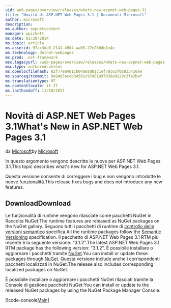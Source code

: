 ```yaml
---
uid: web-pages/overview/releases/whats-new-aspnet-web-pages-31
title: "Novità di ASP.NET Web Pages 3.1 | Documenti Microsoft"
author: microsoft
description: 
ms.author: aspnetcontent
manager: wpickett
ms.date: 01/20/2014
ms.topic: article
ms.assetid: 97ac3da0-2141-4904-aa05-27e280db1e4e
ms.technology: dotnet-webpages
ms.prod: .net-framework
msc.legacyurl: /web-pages/overview/releases/whats-new-aspnet-web-pages-31
msc.type: authoredcontent
ms.openlocfilehash: 82f77e8481cb04a68d81c1ef78c65f0b033410ae
ms.sourcegitcommit: 9a9483aceb34591c97451997036a9120c3fe2baf
ms.translationtype: MT
ms.contentlocale: it-IT
ms.lasthandoff: 11/10/2017
---
```

<a name="whats-new-in-aspnet-web-pages-31"></a><span data-ttu-id="e6a7f-102">Novità di ASP.NET Web Pages 3.1</span><span class="sxs-lookup"><span data-stu-id="e6a7f-102">What's New in ASP.NET Web Pages 3.1</span></span>
====================
<span data-ttu-id="e6a7f-103">da [Microsoft](https://github.com/microsoft)</span><span class="sxs-lookup"><span data-stu-id="e6a7f-103">by [Microsoft](https://github.com/microsoft)</span></span>

<span data-ttu-id="e6a7f-104">In questo argomento vengono descritte le nuove per ASP.NET Web Pages 3.1.</span><span class="sxs-lookup"><span data-stu-id="e6a7f-104">This topic describes what's new for ASP.NET Web Pages 3.1.</span></span>

<span data-ttu-id="e6a7f-105">Questa versione consente di correggere i bug e non vengono introdotte le nuove funzionalità.</span><span class="sxs-lookup"><span data-stu-id="e6a7f-105">This release fixes bugs and does not introduce any new features.</span></span>

<a id="download"></a>
## <a name="download"></a><span data-ttu-id="e6a7f-106">Download</span><span class="sxs-lookup"><span data-stu-id="e6a7f-106">Download</span></span>

<span data-ttu-id="e6a7f-107">Le funzionalità di runtime vengono rilasciate come pacchetti NuGet in Raccolta NuGet.</span><span class="sxs-lookup"><span data-stu-id="e6a7f-107">The runtime features are released as NuGet packages on the NuGet gallery.</span></span> <span data-ttu-id="e6a7f-108">Seguono tutti i pacchetti di runtime di [controllo delle versioni semantico](http://semver.org/) specifica.</span><span class="sxs-lookup"><span data-stu-id="e6a7f-108">All the runtime packages follow the [Semantic Versioning](http://semver.org/) specification.</span></span> <span data-ttu-id="e6a7f-109">Il pacchetto di ASP.NET Web Pages 3.1 RTM più recente è la seguente versione: "3.1.2".</span><span class="sxs-lookup"><span data-stu-id="e6a7f-109">The latest ASP.NET Web Pages 3.1 RTM package has the following version: "3.1.2".</span></span> <span data-ttu-id="e6a7f-110">È possibile installare o aggiornare i pacchetti tramite [NuGet](http://www.nuget.org/packages/Microsoft.AspNet.WebPages/).</span><span class="sxs-lookup"><span data-stu-id="e6a7f-110">You can install or update these packages through [NuGet](http://www.nuget.org/packages/Microsoft.AspNet.WebPages/).</span></span> <span data-ttu-id="e6a7f-111">Questa versione include anche i corrispondenti pacchetti localizzati in NuGet.</span><span class="sxs-lookup"><span data-stu-id="e6a7f-111">The release also includes corresponding localized packages on NuGet.</span></span>

<span data-ttu-id="e6a7f-112">È possibile installare o aggiornare i pacchetti NuGet rilasciati tramite la Console di gestione pacchetti NuGet:</span><span class="sxs-lookup"><span data-stu-id="e6a7f-112">You can install or update to the released NuGet packages by using the NuGet Package Manager Console:</span></span>

[!code-console[Main](whats-new-aspnet-web-pages-31/samples/sample1.cmd)]


